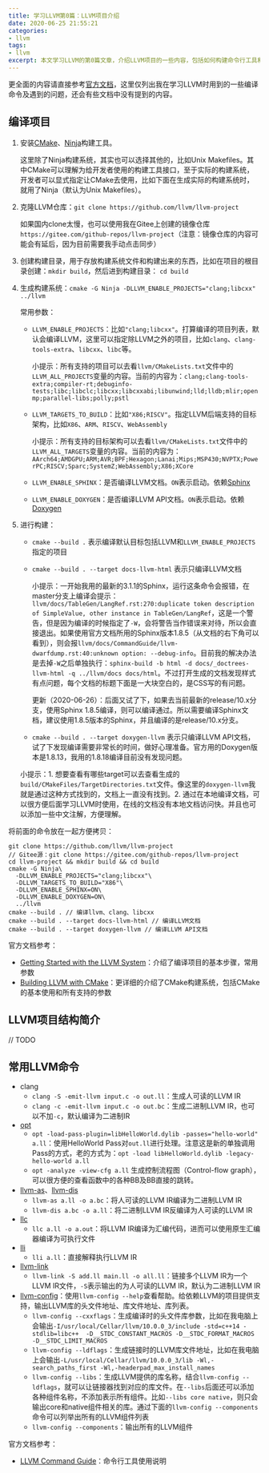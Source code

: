 ```yaml
---
title: 学习LLVM第0篇：LLVM项目介绍
date: 2020-06-25 21:55:21
categories:
- llvm
tags:
- llvm
excerpt: 本文学习LLVM的第0篇文章，介绍LLVM项目的一些内容，包括如何构建命令行工具和本地文档、常用LLVM命令的使用。目的是为了后续研究LLVM作准备。
---
```


更全面的内容请直接参考[官方文档](https://llvm.org/docs)，这里仅列出我在学习LLVM时用到的一些编译命令及遇到的问题，还会有些文档中没有提到的内容。



## 编译项目

1. 安装[CMake](https://cmake.org)、[Ninja](https://ninja-build.org)构建工具。
   
   这里除了Ninja构建系统，其实也可以选择其他的，比如Unix Makefiles。其中CMake可以理解为给开发者使用的构建工具接口，至于实际的构建系统，开发者可以显式指定让CMake去使用，比如下面在生成实际的构建系统时，就用了Ninja（默认为Unix Makefiles）。
   
2. 克隆LLVM仓库：`git clone https://github.com/llvm/llvm-project`

   如果国内clone太慢，也可以使用我在Gitee上创建的镜像仓库`https://gitee.com/github-repos/llvm-project`（注意：镜像仓库的内容可能会有延后，因为目前需要我手动点击同步）

3. 创建构建目录，用于存放构建系统文件和构建出来的东西，比如在项目的根目录创建：`mkdir build`，然后进到构建目录： `cd build`

4. 生成构建系统：`cmake -G Ninja -DLLVM_ENABLE_PROJECTS="clang;libcxx" ../llvm`

   常用参数：

   - `LLVM_ENABLE_PROJECTS`：比如`"clang;libcxx"`。打算编译的项目列表，默认会编译LLVM，这里可以指定除LLVM之外的项目，比如`clang`、`clang-tools-extra`、`libcxx`、`libc`等。

     小提示：所有支持的项目可以去看`llvm/CMakeLists.txt`文件中的`LLVM_ALL_PROJECTS`变量的内容。当前的内容为：`clang;clang-tools-extra;compiler-rt;debuginfo-tests;libc;libclc;libcxx;libcxxabi;libunwind;lld;lldb;mlir;openmp;parallel-libs;polly;pstl`

   - `LLVM_TARGETS_TO_BUILD`：比如`"X86;RISCV"`。指定LLVM后端支持的目标架构，比如`X86`、`ARM`、`RISCV`、`WebAssembly`

     小提示：所有支持的目标架构可以去看`llvm/CMakeLists.txt`文件中的`LLVM_ALL_TARGETS`变量的内容。当前的内容为：`AArch64;AMDGPU;ARM;AVR;BPF;Hexagon;Lanai;Mips;MSP430;NVPTX;PowerPC;RISCV;Sparc;SystemZ;WebAssembly;X86;XCore`

   - `LLVM_ENABLE_SPHINX`：是否编译LLVM文档。`ON`表示启动。依赖[Sphinx](https://www.sphinx-doc.org)

   - `LLVM_ENABLE_DOXYGEN`：是否编译LLVM API文档。`ON`表示启动。依赖[Doxygen](https://www.doxygen.nl)

5. 进行构建：

   - `cmake --build .` 表示编译默认目标包括LLVM和`LLVM_ENABLE_PROJECTS`指定的项目

   - `cmake --build . --target docs-llvm-html` 表示只编译LLVM文档

     小提示：一开始我用的最新的3.1.1的Sphinx，运行这条命令会报错，在master分支上编译会提示：`llvm/docs/TableGen/LangRef.rst:270:duplicate token description of SimpleValue, other instance in TableGen/LangRef`，这是一个警告，但是因为编译的时候指定了`-W`，会将警告当作错误来对待，所以会直接退出。如果使用官方文档所用的Sphinx版本1.8.5（从文档的右下角可以看到），则会报`llvm/docs/CommandGuide/llvm-dwarfdump.rst:40:unknown option: --debug-info`。目前我的解决办法是去掉`-W`之后单独执行：`sphinx-build -b html -d docs/_doctrees-llvm-html -q ../llvm/docs docs/html`。不过打开生成的文档发现样式有点问题，每个文档的标题下面是一大块空白的，是CSS写的有问题。

     更新（2020-06-26）：后面又试了下，如果去当前最新的release/10.x分支，使用Sphinx 1.8.5编译，则可以编译通过。所以需要编译Sphinx文档，建议使用1.8.5版本的Sphinx，并且编译的是release/10.x分支。

   - `cmake --build . --target doxygen-llvm` 表示只编译LLVM API文档，试了下发现编译需要非常长的时间，做好心理准备。官方用的Doxygen版本是1.8.13，我用的1.8.18编译目前没有发现问题。
   
   小提示：1. 想要查看有哪些target可以去查看生成的`build/CMakeFiles/TargetDirectories.txt`文件。像这里的`doxygen-llvm`我就是通过这种方式找到的，文档上一直没有找到。2. 通过在本地编译文档，可以很方便后面学习LLVM时使用，在线的文档没有本地文档访问快。并且也可以添加一些中文注解，方便理解。

将前面的命令放在一起方便拷贝：

```shell
git clone https://github.com/llvm/llvm-project
// Gitee源：git clone https://gitee.com/github-repos/llvm-project
cd llvm-project && mkdir build && cd build
cmake -G Ninja\
  -DLLVM_ENABLE_PROJECTS="clang;libcxx"\
  -DLLVM_TARGETS_TO_BUILD="X86"\
  -DLLVM_ENABLE_SPHINX=ON\
  -DLLVM_ENABLE_DOXYGEN=ON\
  ../llvm
cmake --build . // 编译llvm、clang、libcxx
cmake --build . --target docs-llvm-html // 编译LLVM文档
cmake --build . --target doxygen-llvm // 编译LLVM API文档
```

官方文档参考：

- [Getting Started with the LLVM System](https://llvm.org/docs/GettingStarted.html)：介绍了编译项目的基本步骤，常用参数
- [Building LLVM with CMake](https://llvm.org/docs/CMake.html)：更详细的介绍了CMake构建系统，包括CMake的基本使用和所有支持的参数



## LLVM项目结构简介

// TODO



## 常用LLVM命令

- clang
  - `clang -S -emit-llvm input.c -o out.ll`：生成人可读的LLVM IR
  - `clang -c -emit-llvm input.c -o out.bc`：生成二进制LLVM IR，也可以不加`-c`，默认编译为二进制IR
- [opt](https://llvm.org/docs/CommandGuide/opt.html)
  - `opt -load-pass-plugin=libHelloWorld.dylib -passes="hello-world" a.ll`：使用HelloWorld Pass对`out.ll`进行处理。注意这是新的单独调用Pass的方式，老的方式为：`opt -load libHelloWorld.dylib -legacy-hello-world a.ll`
  - `opt -analyze -view-cfg a.ll` 生成控制流程图（Control-flow graph），可以很方便的查看函数中的各种BB及BB直接的跳转。
- [llvm-as](https://llvm.org/docs/CommandGuide/llvm-as.html)、[llvm-dis](https://llvm.org/docs/CommandGuide/llvm-dis.html)
  - `llvm-as a.ll -o a.bc`：将人可读的LLVM IR编译为二进制LLVM IR
  - `llvm-dis a.bc -o a.ll`：将二进制LLVM IR反编译为人可读的LLVM IR
- [llc](https://llvm.org/docs/CommandGuide/llc.html)
  - `llc a.ll -o a.out`：将LLVM IR编译为汇编代码，进而可以使用原生汇编器编译为可执行文件
- [lli](https://llvm.org/docs/CommandGuide/lli.html)
  - `lli a.ll`：直接解释执行LLVM IR
- [llvm-link](https://llvm.org/docs/CommandGuide/llvm-link.html)
  - `llvm-link -S add.ll main.ll -o all.ll`：链接多个LLVM IR为一个LLVM IR文件，`-S`表示输出的为人可读的LLVM IR，默认为二进制LLVM IR
- [llvm-config](https://llvm.org/docs/CommandGuide/llvm-config.html)：使用`llvm-config --help`查看帮助。给依赖LLVM的项目提供支持，输出LLVM库的头文件地址、库文件地址、库列表。
  - `llvm-config --cxxflags`：生成编译时的头文件库参数，比如在我电脑上会输出`-I/usr/local/Cellar/llvm/10.0.0_3/include -std=c++14 -stdlib=libc++  -D__STDC_CONSTANT_MACROS -D__STDC_FORMAT_MACROS -D__STDC_LIMIT_MACROS`
  - `llvm-config --ldflags`：生成链接时的LLVM库文件地址，比如在我电脑上会输出`-L/usr/local/Cellar/llvm/10.0.0_3/lib -Wl,-search_paths_first -Wl,-headerpad_max_install_names`
  - `llvm-config --libs`：生成LLVM提供的库名称，结合`llvm-config --ldflags`，就可以让链接器找到对应的库文件。在`--libs`后面还可以添加各种组件名称，不添加表示所有组件。比如`--libs core native`，则只会输出core和native组件相关的库。通过下面的`llvm-config --components`命令可以列举出所有的LLVM组件列表
  - `llvm-config --components`：输出所有的LLVM组件

官方文档参考：

- [LLVM Command Guide](https://llvm.org/docs/CommandGuide/index.html)：命令行工具使用说明

